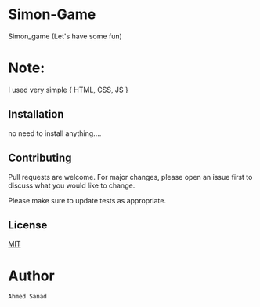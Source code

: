 # Simon-Game
Simon_game (Let's have some fun)



# Note:

I used very simple 
{ HTML,
CSS,
JS }



## Installation

no need to install anything....

## Contributing
Pull requests are welcome. For major changes, please open an issue first to discuss what you would like to change.

Please make sure to update tests as appropriate.

## License
[MIT](https://choosealicense.com/licenses/mit/)

# Author
`Ahmed Sanad`
